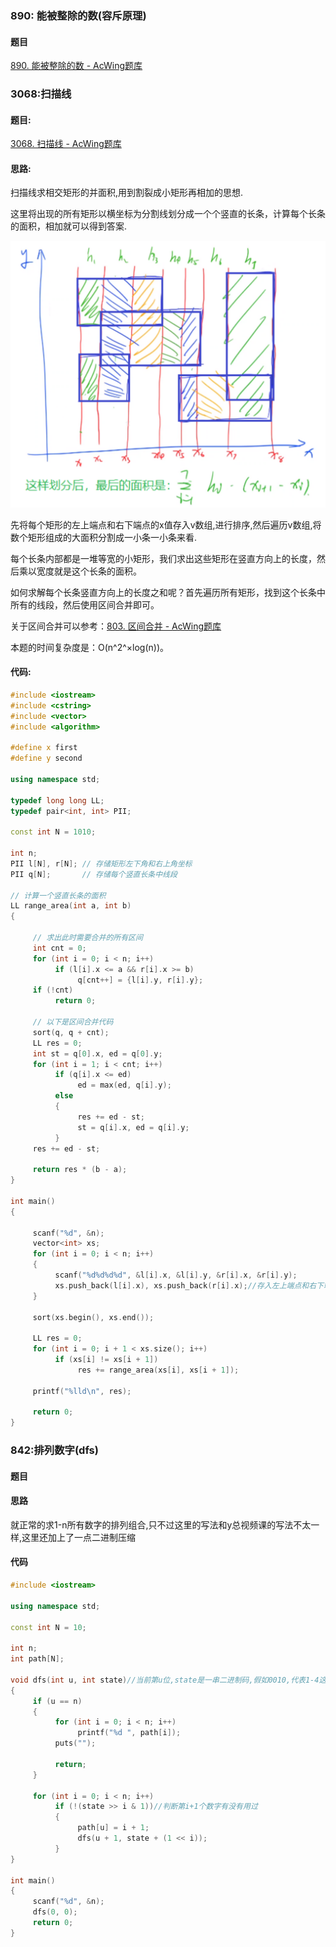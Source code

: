 ### 890: 能被整除的数(容斥原理)

#### 题目

[890. 能被整除的数 - AcWing题库](https://www.acwing.com/problem/content/892/)









### 3068:扫描线

#### 题目:

[3068. 扫描线 - AcWing题库](https://www.acwing.com/problem/content/description/3071/)



#### 思路:

扫描线求相交矩形的并面积,用到割裂成小矩形再相加的思想.

这里将出现的所有矩形以横坐标为分割线划分成一个个竖直的长条，计算每个长条的面积，相加就可以得到答案.

<img src="image/1.png" style="zoom: 50%;" />



先将每个矩形的左上端点和右下端点的x值存入v数组,进行排序,然后遍历v数组,将数个矩形组成的大面积分割成一小条一小条来看.

每个长条内部都是一堆等宽的小矩形，我们求出这些矩形在竖直方向上的长度，然后乘以宽度就是这个长条的面积。

如何求解每个长条竖直方向上的长度之和呢？首先遍历所有矩形，找到这个长条中所有的线段，然后使用区间合并即可。

关于区间合并可以参考：[803. 区间合并 - AcWing题库](https://www.acwing.com/problem/content/805/)

本题的时间复杂度是：O(n^2^×log(n))。



#### 代码:

```c++
#include <iostream>
#include <cstring>
#include <vector>
#include <algorithm>

#define x first
#define y second

using namespace std;

typedef long long LL;
typedef pair<int, int> PII;

const int N = 1010;

int n;
PII l[N], r[N]; // 存储矩形左下角和右上角坐标
PII q[N];       // 存储每个竖直长条中线段

// 计算一个竖直长条的面积
LL range_area(int a, int b)
{

     // 求出此时需要合并的所有区间
     int cnt = 0;
     for (int i = 0; i < n; i++)
          if (l[i].x <= a && r[i].x >= b)
               q[cnt++] = {l[i].y, r[i].y};
     if (!cnt)
          return 0;

     // 以下是区间合并代码
     sort(q, q + cnt);
     LL res = 0;
     int st = q[0].x, ed = q[0].y;
     for (int i = 1; i < cnt; i++)
          if (q[i].x <= ed)
               ed = max(ed, q[i].y);
          else
          {
               res += ed - st;
               st = q[i].x, ed = q[i].y;
          }
     res += ed - st;

     return res * (b - a);
}

int main()
{

     scanf("%d", &n);
     vector<int> xs;
     for (int i = 0; i < n; i++)
     {
          scanf("%d%d%d%d", &l[i].x, &l[i].y, &r[i].x, &r[i].y);
          xs.push_back(l[i].x), xs.push_back(r[i].x);//存入左上端点和右下端点的横坐标
     }

     sort(xs.begin(), xs.end());

     LL res = 0;
     for (int i = 0; i + 1 < xs.size(); i++)
          if (xs[i] != xs[i + 1])
               res += range_area(xs[i], xs[i + 1]);

     printf("%lld\n", res);

     return 0;
}

```











### 842:排列数字(dfs)



#### 题目



#### 思路

就正常的求1-n所有数字的排列组合,只不过这里的写法和y总视频课的写法不太一样,这里还加上了一点二进制压缩



#### 代码

```c++
#include <iostream>

using namespace std;

const int N = 10;

int n;
int path[N];

void dfs(int u, int state)//当前第u位,state是一串二进制码,假如0010,代表1-4这几个数字里面,2已经用过了.有了二进制这步,就不用用数组标记数字有无使用过了,代码变得简短
{
     if (u == n)
     {
          for (int i = 0; i < n; i++)
               printf("%d ", path[i]);
          puts("");

          return;
     }

     for (int i = 0; i < n; i++)
          if (!(state >> i & 1))//判断第i+1个数字有没有用过
          {
               path[u] = i + 1;
               dfs(u + 1, state + (1 << i));
          }
}

int main()
{
     scanf("%d", &n);
     dfs(0, 0);
     return 0;
}
```

